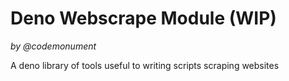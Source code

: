 # Deno Webscrape Module (WIP)
*by @codemonument*

A deno library of tools useful to writing scripts scraping websites


